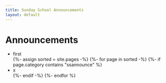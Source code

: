 ```yaml
---
title: Sunday School Announcements
layout: default
---
```



# Announcements



<ul class="category-list">
  <li> first</li>
  {%- assign sorted = site.pages  -%}
  {%- for page in sorted -%}
  {%- if page.category contains "ssannounce" %}
  <li>x</li>
  {%- endif -%}
  {%- endfor %}
</ul>

